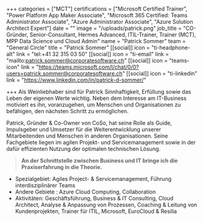 +++
categories = ["MCT"]
certifications = ["Microsoft Certified Trainer", "Power Platform App Maker Associate", "Microsoft 365 Certified: Teams Administrator Associate", "Azure Administrator Associate", "Azure Solution Architect Expert"]
date = ""
image = "/uploads/patrick.png"
job_title = "CO-Gründer, Senior-Consultant, Hermes Advanced, ITIL-Trainer, Trainer (MCT), MPP Data Science und Cloud Admin"
name = "Patrick Sommer"
team = "General Circle"
title = "Patrick Sommer"
[[social]]
icon = "ti-headphone-alt"
link = "tel:+41 32 315 03 50"
[[social]]
icon = "ti-email"
link = "mailto:patrick.sommer@corporatesoftware.ch"
[[social]]
icon = "teams-icon"
link = "https://teams.microsoft.com/l/chat/0/0?users=patrick.sommer@corporatesoftware.ch"
[[social]]
icon = "ti-linkedin"
link = "https://www.linkedin.com/in/patrick-d-sommer/"

+++
Als Weinliebhaber sind für Patrick Sinnhaftigkeit, Erfüllung sowie das Leben der eigenen Werte wichtig. Neben dem Interesse am IT-Business motiviert es ihn, voranzugehen, um Menschen und Organisationen zu befähigen, den nächsten Schritt zu ermöglichen.

Patrick, Gründer & Co-Owner von CoSo, hat seine Rolle als Guide, Impulsgeber und Umsetzer für die Weiterentwicklung unserer Mitarbeitenden und Menschen in anderen Organisationen. Seine Fachgebiete liegen im agilen Projekt- und Servicemanagement sowie in der dafür effizienten Nutzung der optimalen technischen Lösung.

> **An der Schnittstelle zwischen Business und IT bringe ich die Praxiserfahrung in die Theorie.**

* Spezialgebiet: Agiles Project- & Servicemanagement, Führung interdisziplinärer Teams
* Andere Gebiete : Azure Cloud Computing, Collaboration
* Aktivitäten: Geschäftsführung, Business & IT Consulting, Cloud Architect, Analyse & Anpassung von Prozessen, Coaching & Leitung von Kundenprojekten, Trainer für ITIL, Microsoft, EuroCloud & Resilia